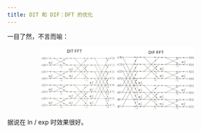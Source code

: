 ```yaml
---
title: DIT 和 DIF：DFT 的优化
---
```


一目了然，不言而喻：

<div style="width:70%;margin:auto"><img src="/images/DIF_DIT.jpg" alt=""></div>

据说在 ln / exp 时效果很好。